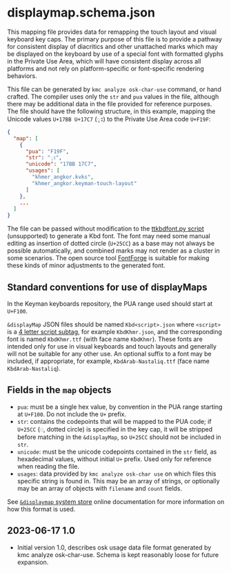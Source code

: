 # displaymap.schema.json

This mapping file provides data for remapping the touch layout and visual
keyboard key caps. The primary purpose of this file is to provide a pathway for
consistent display of diacritics and other unattached marks which may be
displayed on the keyboard by use of a special font with formatted glyphs in the
Private Use Area, which will have consistent display across all platforms and
not rely on platform-specific or font-specific rendering behaviors.

This file can be generated by `kmc analyze osk-char-use` command, or hand
crafted. The compiler uses only the `str` and `pua` values in the file, although
there may be additional data in the file provided for reference purposes. The
file should have the following structure, in this example, mapping the Unicode
values `U+17BB U+17C7` (ុះ) to the Private Use Area code `U+F19F`:

```json
{
  "map": [
    {
      "pua": "F19F",
      "str": "ុះ",
      "unicode": "17BB 17C7",
      "usages": [
        "khmer_angkor.kvks",
        "khmer_angkor.keyman-touch-layout"
      ]
    },
    ...
  ]
}
```

The file can be passed without modification to the [ttkbdfont.py script][2]
(unsupported) to generate a Kbd font. The font may need some manual editing as
insertion of dotted circle (`U+25CC`) as a base may not always be possible
automatically, and combined marks may not render as a cluster in some scenarios.
The open source tool [FontForge][3] is suitable for making these kinds of minor
adjustments to the generated font.

## Standard conventions for use of displayMaps

In the Keyman keyboards repository, the PUA range used should start at `U+F100`.

`&displayMap` JSON files should be named `Kbd<script>.json` where `<script>` is
a [4 letter script subtag][4], for example `KbdKhmr.json`, and the corresponding
font is named `KbdKhmr.ttf` (with face name `KbdKhmr`). These fonts are intended
only for use in visual keyboards and touch layouts and generally will not be
suitable for any other use. An optional suffix to a font may be included, if
appropriate, for example, `KbdArab-Nastaliq.ttf` (face name `KbdArab-Nastaliq`).

## Fields in the `map` objects

* `pua`: must be a single hex value, by convention in the PUA range starting at
  `U+F100`. Do not include the `U+` prefix.
* `str`: contains the codepoints that will be mapped to the PUA code;
  if `U+25CC` (◌, dotted circle) is specified in the key cap, it will be
  stripped before matching in the `&displayMap`, so `U+25CC` should not be
  included in `str`.
* `unicode`: must be the unicode codepoints contained in the `str` field, as
  hexadecimal values, without initial `U+` prefix. Used only for reference when
  reading the file.
* `usages`: data provided by `kmc analyze osk-char use` on which files this
  specific string is found in. This may be an array of strings, or optionally
  may be an array of objects with `filename` and `count` fields.

See [`&displaymap` system store][1] online documentation for more information on
how this format is used.

## 2023-06-17 1.0

* Initial version 1.0, describes osk usage data file format generated by kmc
  analyze osk-char-use. Schema is kept reasonably loose for future expansion.

  [1]: https://help.keyman.com/developer/language/reference/displaymap
  [2]: https://github.com/silnrsi/palaso-python/blob/master/scripts/font/ttkbdfont.py
  [3]: https://fontforge.org
  [4]: https://help.keyman.com/developer/current-version/reference/bcp-47#toc-the-script-subtag
